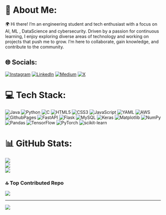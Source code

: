 # 💫 About Me:
🌍 Hi there! I’m an engineering student and tech enthusiast with a focus on AI, ML , DataScience and cybersecurity. Driven by a passion for continuous learning, I enjoy exploring diverse areas of technology and working on projects that push me to grow. I’m here to collaborate, gain knowledge, and contribute to the community.


## 🌐 Socials:
[![Instagram](https://img.shields.io/badge/Instagram-%23E4405F.svg?logo=Instagram&logoColor=white)](https://instagram.com/1729karthik_) [![LinkedIn](https://img.shields.io/badge/LinkedIn-%230077B5.svg?logo=linkedin&logoColor=white)](https://linkedin.com/in/karthik-d-a33637270) [![Medium](https://img.shields.io/badge/Medium-12100E?logo=medium&logoColor=white)](https://medium.com/@Karthik_D) [![X](https://img.shields.io/badge/X-black.svg?logo=X&logoColor=white)](https://x.com/1729karthik_) 

# 💻 Tech Stack:
![Java](https://img.shields.io/badge/java-%23ED8B00.svg?style=flat&logo=openjdk&logoColor=white) ![Python](https://img.shields.io/badge/python-3670A0?style=flat&logo=python&logoColor=ffdd54) ![C](https://img.shields.io/badge/c-%2300599C.svg?style=flat&logo=c&logoColor=white) ![HTML5](https://img.shields.io/badge/html5-%23E34F26.svg?style=flat&logo=html5&logoColor=white) ![CSS3](https://img.shields.io/badge/css3-%231572B6.svg?style=flat&logo=css3&logoColor=white) ![JavaScript](https://img.shields.io/badge/javascript-%23323330.svg?style=flat&logo=javascript&logoColor=%23F7DF1E) ![YAML](https://img.shields.io/badge/yaml-%23ffffff.svg?style=flat&logo=yaml&logoColor=151515) ![AWS](https://img.shields.io/badge/AWS-%23FF9900.svg?style=flat&logo=amazon-aws&logoColor=white) ![GithubPages](https://img.shields.io/badge/github%20pages-121013?style=flat&logo=github&logoColor=white) ![FastAPI](https://img.shields.io/badge/FastAPI-005571?style=flat&logo=fastapi) ![Flask](https://img.shields.io/badge/flask-%23000.svg?style=flat&logo=flask&logoColor=white) ![MySQL](https://img.shields.io/badge/mysql-4479A1.svg?style=flat&logo=mysql&logoColor=white) ![Keras](https://img.shields.io/badge/Keras-%23D00000.svg?style=flat&logo=Keras&logoColor=white) ![Matplotlib](https://img.shields.io/badge/Matplotlib-%23ffffff.svg?style=flat&logo=Matplotlib&logoColor=black) ![NumPy](https://img.shields.io/badge/numpy-%23013243.svg?style=flat&logo=numpy&logoColor=white) ![Pandas](https://img.shields.io/badge/pandas-%23150458.svg?style=flat&logo=pandas&logoColor=white) ![TensorFlow](https://img.shields.io/badge/TensorFlow-%23FF6F00.svg?style=flat&logo=TensorFlow&logoColor=white) ![PyTorch](https://img.shields.io/badge/PyTorch-%23EE4C2C.svg?style=flat&logo=PyTorch&logoColor=white) ![scikit-learn](https://img.shields.io/badge/scikit--learn-%23F7931E.svg?style=flat&logo=scikit-learn&logoColor=white)
# 📊 GitHub Stats:
![](https://github-readme-stats.vercel.app/api?username=17297781Karthik&theme=neon&hide_border=false&include_all_commits=false&count_private=true)<br/>
![](https://github-readme-streak-stats.herokuapp.com/?user=17297781Karthik&theme=neon&hide_border=false)<br/>
![](https://github-readme-stats.vercel.app/api/top-langs/?username=17297781Karthik&theme=neon&hide_border=false&include_all_commits=false&count_private=true&layout=compact)

### 🔝 Top Contributed Repo
![](https://github-contributor-stats.vercel.app/api?username=17297781Karthik&limit=5&theme=aura&combine_all_yearly_contributions=true)

---
[![](https://visitcount.itsvg.in/api?id=17297781Karthik&icon=0&color=0)](https://visitcount.itsvg.in)

<!-- Proudly created with GPRM ( https://gprm.itsvg.in ) -->
